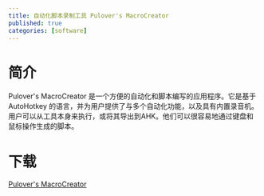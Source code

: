 ```yaml
---
title: 自动化脚本录制工具 Pulover's MacroCreator
published: true
categories: [software]
---
```


# 简介
Pulover's MacroCreator 是一个方便的自动化和脚本编写的应用程序。它是基于 AutoHotkey 的语言，并为用户提供了与多个自动化功能，以及具有内置录音机。  
用户可以从工具本身来执行，或将其导出到AHK。他们可以很容易地通过键盘和鼠标操作生成的脚本。

# 下载
[Pulover's MacroCreator](https://sourceforge.net/projects/pulovers-macro-creator/files/latest/download)